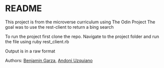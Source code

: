 # README
This project is from the microverse curriculum using The Odin Project
The goal was to use the rest-client to return a bing search

To run the project first clone the repo.
Navigate to the project folder and run the file using
ruby rest_client.rb

Output is in a raw format

Authors: [Benjamin Garza](https://github.com/BenjaminGarza), [Andoni Uzquiano](https://github.com/Juakata)